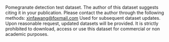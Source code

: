 Pomegranate detection test dataset. The author of this dataset suggests citing it in your publication. Please contact the author through the following methods: xinfawang@foxmail.com Used for subsequent dataset updates. Upon reasonable request, updated datasets will be provided. It is strictly prohibited to download, access or use this dataset for commercial or non academic purposes.
